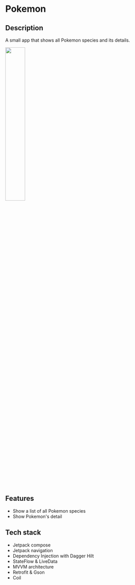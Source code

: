 # Pokemon

## Description
A small app that shows all Pokemon species and its details.

<img src="screenshots/app.gif" width="35%"/>

## Features
- Show a list of all Pokemon species
- Show Pokemon's detail

## Tech stack 
- Jetpack compose
- Jetpack navigation
- Dependency Injection with Dagger Hilt
- StateFlow & LiveData
- MVVM architecture
- Retrofit & Gson
- Coil
